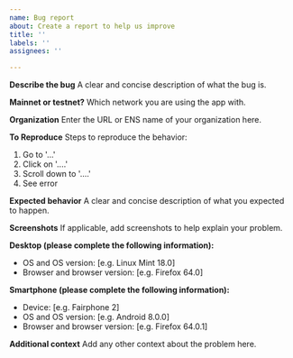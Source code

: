 ```yaml
---
name: Bug report
about: Create a report to help us improve
title: ''
labels: ''
assignees: ''

---
```


**Describe the bug**
A clear and concise description of what the bug is.

**Mainnet or testnet?**
Which network you are using the app with.

**Organization**
Enter the URL or ENS name of your organization here.

**To Reproduce**
Steps to reproduce the behavior:
1. Go to '...'
2. Click on '....'
3. Scroll down to '....'
4. See error

**Expected behavior**
A clear and concise description of what you expected to happen.

**Screenshots**
If applicable, add screenshots to help explain your problem.

**Desktop (please complete the following information):**
 - OS and OS version: [e.g. Linux Mint 18.0]
 - Browser and browser version: [e.g. Firefox 64.0]

**Smartphone (please complete the following information):**
 - Device: [e.g. Fairphone 2]
 - OS and OS version: [e.g. Android 8.0.0]
 - Browser and browser version: [e.g. Firefox 64.0.1]

**Additional context**
Add any other context about the problem here.
